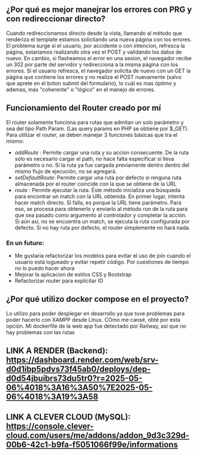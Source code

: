 ## ¿Por qué es mejor manejrar los errores con PRG y con redireccionar directo?
Cuando redireccionamos directo desde la vista, llamando al método que renderiza el template
estamos solicitando una nueva página con los errores. El problema surge si el usuario, por accidente o con intencion, refresca la página, estariamos realizando otra vez el POST y validando los datos de nuevo. En cambio, si flasheamos el error en una sesion, el navegador recibe un 302 por parte del servidor y redirecciona a la misma página con los errores. Si el usuario refresca, el navegador solicita de nuevo con un GET la página que contiene los errores y no realiza el POST nuevamente (salvo que aprete en el boton submit del formulario), lo cuál es mas óptimo y ademas, más "coherente" o "lógico" en el manejo de errores.

## Funcionamiento del Router creado por mí
El router solamente funciona para rutas que admitan un solo parámetro y sea del tipo Path Param. (Las query params en PHP se obtiene por $_GET). Para utilizar el router, se deben manejar 3 funciones básicas que tra el mismo:

- *addRoute* : Permite cargar una ruta y su accion consecuente. De la ruta solo es necesario cargar el path, no hace falta especificar si lleva parámetro o no. Si la ruta ya fue cargada previamente dentro dentro del mismo flujo de ejecución, no se agregará.
- *setDefaultRoute*: Permite cargar una ruta por defecto si ninguna ruta almacenada por el router coincide con la que se obtiene de la URL
- *route* : Permite ejecutar la ruta. Éste método inicializa una búsqueda para encontrar un match con la URL obtenida. En primer lugar, intenta hacer match directo. Si falla, es porque la URL tiene parámetro. Para eso, se procesa para obtenerlo y enviarlo al método run de la ruta para que sea pasado como argumento al controlador y completar la acción. Si aún así, no se encuentra un match, se ejecuta la ruta configurada por defecto. Si no hay ruta por defecto, el router simplemente no hará nada.

### En un futuro:
- Me gustaria refactorizar los modelos para evitar el uso de join cuando el usuario está logueado
y evitar repetir código. Por cuestiones de tiempo no lo puedo hacer ahora
- Mejorar la aplicacion de estilos CSS y Bootstrap
- Refactorizar router para explicitar ID

## ¿Por qué utilizo docker compose en el proyecto?
Lo utilizo para poder desplegar en desarrollo ya que tuve problemas para poder hacerlo con XAMPP desde Linux. COmo me cansé, obté por esta opción. Mi dockerfile de la web app fue detectado por Railway, asi que no hay problemas con las rutas

## LINK A RENDER (Backend): https://dashboard.render.com/web/srv-d0d1ibp5pdvs73f45ab0/deploys/dep-d0d54jbuibrs73du5tr0?r=2025-05-06%4018%3A16%3A50%7E2025-05-06%4018%3A19%3A58
## LINK A CLEVER CLOUD (MySQL): https://console.clever-cloud.com/users/me/addons/addon_9d3c329d-00b6-42c1-b9fa-f5051066f99e/informations
